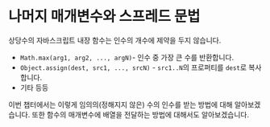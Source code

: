 # 나머지 매개변수와 스프레드 문법

상당수의 자바스크립트 내장 함수는 인수의 개수에 제약을 두지 않습니다.   
- `Math.max(arg1, arg2, ..., argN)`- 인수 중 가장 큰 수를 반환합니다.
- `Object.assign(dest, src1, ..., srcN)` - `src1..N`의 프로퍼티를 `dest`로 복사합니다.
- 기타 등등 
   
이번 챕터에서는 이렇게 임의의(정해지지 않은) 수의 인수를 받는 방법에 대해 알아보겠습니다. 또한 함수의 매개변수에 배열을 전달하는 방법에 대해서도 알아보겠습니다.
